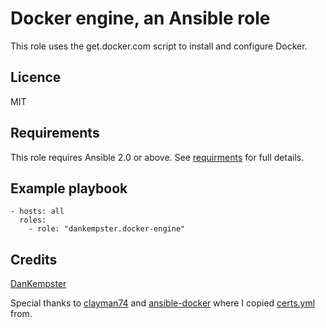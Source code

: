 # Docker engine, an Ansible role

This role uses the get.docker.com script to install and configure Docker.

## Licence

MIT

## Requirements

This role requires Ansible 2.0 or above. See [requirments](./meta/requirements.txt) for full details.

## Example playbook

```
- hosts: all
  roles:
  	- role: "dankempster.docker-engine"
```

## Credits

[DanKempster](https://github.com/dankempster)

Special thanks to [clayman74](https://github.com/clayman74) and
[ansible-docker](https://github.com/clayman74/ansible-docker) where
I copied [certs.yml](./tasks/certs.yml) from.
